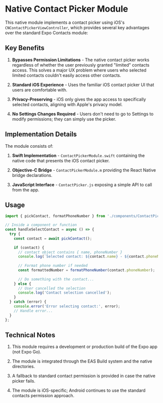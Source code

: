 # Native Contact Picker Module

This native module implements a contact picker using iOS's `CNContactPickerViewController`, which provides several key advantages over the standard Expo Contacts module:

## Key Benefits

1. **Bypasses Permission Limitations** - The native contact picker works regardless of whether the user previously granted "limited" contacts access. This solves a major UX problem where users who selected limited contacts couldn't easily access other contacts.

2. **Standard iOS Experience** - Uses the familiar iOS contact picker UI that users are comfortable with.

3. **Privacy-Preserving** - iOS only gives the app access to specifically selected contacts, aligning with Apple's privacy model.

4. **No Settings Changes Required** - Users don't need to go to Settings to modify permissions; they can simply use the picker.

## Implementation Details

The module consists of:

1. **Swift Implementation** - `ContactPickerModule.swift` containing the native code that presents the iOS contact picker.

2. **Objective-C Bridge** - `ContactPickerModule.m` providing the React Native bridge declarations.

3. **JavaScript Interface** - `ContactPicker.js` exposing a simple API to call from the app.

## Usage

```javascript
import { pickContact, formatPhoneNumber } from './components/ContactPicker';

// Inside a component or function
const handleSelectContact = async () => {
  try {
    const contact = await pickContact();
    
    if (contact) {
      // contact object contains { name, phoneNumber }
      console.log(`Selected contact: ${contact.name} - ${contact.phoneNumber}`);
      
      // Format phone number if needed
      const formattedNumber = formatPhoneNumber(contact.phoneNumber);
      
      // Do something with the contact...
    } else {
      // User cancelled the selection
      console.log('Contact selection cancelled');
    }
  } catch (error) {
    console.error('Error selecting contact:', error);
    // Handle error...
  }
};
```

## Technical Notes

1. This module requires a development or production build of the Expo app (not Expo Go).

2. The module is integrated through the EAS Build system and the native directories.

3. A fallback to standard contact permission is provided in case the native picker fails.

4. The module is iOS-specific; Android continues to use the standard contacts permission approach.